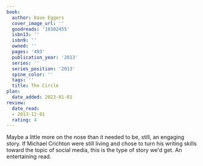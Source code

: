 ```yaml
---
book:
  author: Dave Eggers
  cover_image_url: ''
  goodreads: '18302455'
  isbn13: ''
  isbn9: ''
  owned: ''
  pages: '493'
  publication_year: '2013'
  series: ''
  series_position: '2013'
  spine_color: ''
  tags: ''
  title: The Circle
plan:
  date_added: 2023-01-01
review:
  date_read:
  - 2013-12-01
  rating: 4
---
```


Maybe a little more on the nose than it needed to be, still, an engaging story. If Michael Crichton were still living and chose to turn his writing skills toward the topic of social media, this is the type of story we'd get. An entertaining read.
